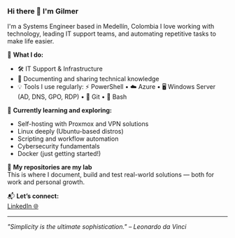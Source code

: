 ### Hi there 👋 I'm Gilmer

I'm a Systems Engineer based in Medellín, Colombia
I love working with technology, leading IT support teams, and automating repetitive tasks to make life easier.

🔧 **What I do:**
- 🛠️ IT Support & Infrastructure
- 🧠 Documenting and sharing technical knowledge
- 💡 Tools I use regularly: ⚡ PowerShell • ☁️ Azure • 🖥️ Windows Server (AD, DNS, GPO, RDP) • 🧰 Git • 🐧 Bash

🚀 **Currently learning and exploring:**
- Self-hosting with Proxmox and VPN solutions
- Linux deeply (Ubuntu-based distros)
- Scripting and workflow automation
- Cybersecurity fundamentals
- Docker (just getting started!)

🧪 **My repositories are my lab**  
This is where I document, build and test real-world solutions — both for work and personal growth.

📬 **Let’s connect:**  
[LinkedIn 🌐](https://www.linkedin.com/in/gilmerop10/)

---
*"Simplicity is the ultimate sophistication." – Leonardo da Vinci*
